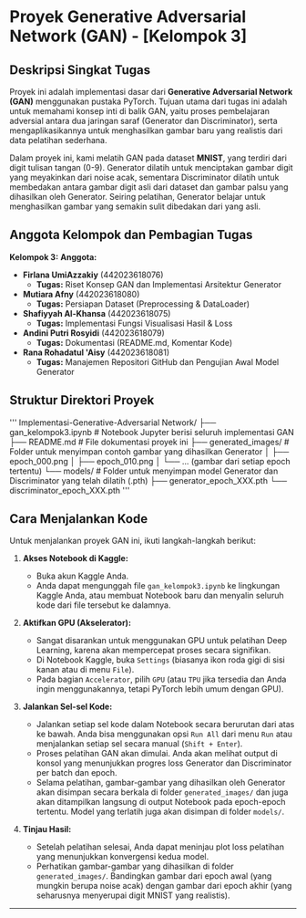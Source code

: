 # Proyek Generative Adversarial Network (GAN) - [Kelompok 3]

## Deskripsi Singkat Tugas

Proyek ini adalah implementasi dasar dari **Generative Adversarial Network (GAN)** menggunakan pustaka PyTorch. Tujuan utama dari tugas ini adalah untuk memahami konsep inti di balik GAN, yaitu proses pembelajaran adversial antara dua jaringan saraf (Generator dan Discriminator), serta mengaplikasikannya untuk menghasilkan gambar baru yang realistis dari data pelatihan sederhana.

Dalam proyek ini, kami melatih GAN pada dataset **MNIST**, yang terdiri dari digit tulisan tangan (0-9). Generator dilatih untuk menciptakan gambar digit yang meyakinkan dari noise acak, sementara Discriminator dilatih untuk membedakan antara gambar digit asli dari dataset dan gambar palsu yang dihasilkan oleh Generator. Seiring pelatihan, Generator belajar untuk menghasilkan gambar yang semakin sulit dibedakan dari yang asli.

## Anggota Kelompok dan Pembagian Tugas

**Kelompok 3:** 
**Anggota:**

* **Firlana UmiAzzakiy** (442023618076)
    * **Tugas:** Riset Konsep GAN dan Implementasi Arsitektur Generator
* **Mutiara Afny** (442023618080)
    * **Tugas:** Persiapan Dataset (Preprocessing & DataLoader)
* **Shafiyyah Al-Khansa** (442023618075)
    * **Tugas:** Implementasi Fungsi Visualisasi Hasil & Loss
* **Andini Putri Rosyidi** (442023618079) 
    * **Tugas:** Dokumentasi (README.md, Komentar Kode)
* **Rana Rohadatul 'Aisy** (442023618081) 
    * **Tugas:** Manajemen Repositori GitHub dan Pengujian Awal Model Generator

## Struktur Direktori Proyek
'''
Implementasi-Generative-Adversarial Network/
├── gan_kelompok3.ipynb        # Notebook Jupyter berisi seluruh implementasi GAN
├── README.md                  # File dokumentasi proyek ini
├── generated_images/          # Folder untuk menyimpan contoh gambar yang dihasilkan Generator
│   ├── epoch_000.png
│   ├── epoch_010.png
│   └── ... (gambar dari setiap epoch tertentu)
└── models/                    # Folder untuk menyimpan model Generator dan Discriminator yang telah dilatih (.pth)
    ├── generator_epoch_XXX.pth
    └── discriminator_epoch_XXX.pth
'''
## Cara Menjalankan Kode

Untuk menjalankan proyek GAN ini, ikuti langkah-langkah berikut:

1.  **Akses Notebook di Kaggle:**
    * Buka akun Kaggle Anda.
    * Anda dapat mengunggah file `gan_kelompok3.ipynb` ke lingkungan Kaggle Anda, atau membuat Notebook baru dan menyalin seluruh kode dari file tersebut ke dalamnya.

2.  **Aktifkan GPU (Akselerator):**
    * Sangat disarankan untuk menggunakan GPU untuk pelatihan Deep Learning, karena akan mempercepat proses secara signifikan.
    * Di Notebook Kaggle, buka `Settings` (biasanya ikon roda gigi di sisi kanan atau di menu `File`).
    * Pada bagian `Accelerator`, pilih `GPU` (atau `TPU` jika tersedia dan Anda ingin menggunakannya, tetapi PyTorch lebih umum dengan GPU).

3.  **Jalankan Sel-sel Kode:**
    * Jalankan setiap sel kode dalam Notebook secara berurutan dari atas ke bawah. Anda bisa menggunakan opsi `Run All` dari menu `Run` atau menjalankan setiap sel secara manual (`Shift + Enter`).
    * Proses pelatihan GAN akan dimulai. Anda akan melihat output di konsol yang menunjukkan progres loss Generator dan Discriminator per batch dan epoch.
    * Selama pelatihan, gambar-gambar yang dihasilkan oleh Generator akan disimpan secara berkala di folder `generated_images/` dan juga akan ditampilkan langsung di output Notebook pada epoch-epoch tertentu. Model yang terlatih juga akan disimpan di folder `models/`.

4.  **Tinjau Hasil:**
    * Setelah pelatihan selesai, Anda dapat meninjau plot loss pelatihan yang menunjukkan konvergensi kedua model.
    * Perhatikan gambar-gambar yang dihasilkan di folder `generated_images/`. Bandingkan gambar dari epoch awal (yang mungkin berupa noise acak) dengan gambar dari epoch akhir (yang seharusnya menyerupai digit MNIST yang realistis).

---
